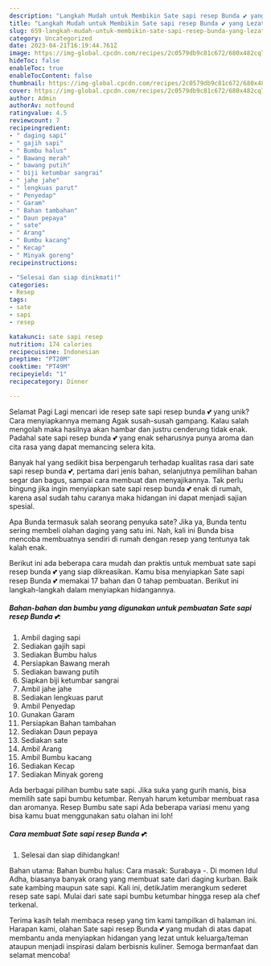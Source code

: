 ```yaml
---
description: "Langkah Mudah untuk Membikin Sate sapi resep Bunda 💕 yang Lezat Sekali, Mantap"
title: "Langkah Mudah untuk Membikin Sate sapi resep Bunda 💕 yang Lezat Sekali, Mantap"
slug: 659-langkah-mudah-untuk-membikin-sate-sapi-resep-bunda-yang-lezat-sekali-mantap
category: Uncategorized
date: 2023-04-21T16:19:44.761Z
image: https://img-global.cpcdn.com/recipes/2c0579db9c81c672/680x482cq70/sate-sapi-resep-bunda-foto-resep-utama.jpg
hideToc: false
enableToc: true
enableTocContent: false
thumbnail: https://img-global.cpcdn.com/recipes/2c0579db9c81c672/680x482cq70/sate-sapi-resep-bunda-foto-resep-utama.jpg
cover: https://img-global.cpcdn.com/recipes/2c0579db9c81c672/680x482cq70/sate-sapi-resep-bunda-foto-resep-utama.jpg
author: Admin
authorAv: notfound
ratingvalue: 4.5
reviewcount: 7
recipeingredient:
- " daging sapi"
- " gajih sapi"
- " Bumbu halus"
- " Bawang merah"
- " bawang putih"
- " biji ketumbar sangrai"
- " jahe jahe"
- " lengkuas parut"
- " Penyedap"
- " Garam"
- " Bahan tambahan"
- " Daun pepaya"
- " sate"
- " Arang"
- " Bumbu kacang"
- " Kecap"
- " Minyak goreng"
recipeinstructions:

- "Selesai dan siap dinikmati!"
categories:
- Resep
tags:
- sate
- sapi
- resep

katakunci: sate sapi resep 
nutrition: 174 calories
recipecuisine: Indonesian
preptime: "PT20M"
cooktime: "PT49M"
recipeyield: "1"
recipecategory: Dinner

---
```



Selamat Pagi Lagi mencari ide resep sate sapi resep bunda 💕 yang unik? Cara menyiapkannya memang Agak susah-susah gampang. Kalau salah mengolah maka hasilnya akan hambar dan justru cenderung tidak enak. Padahal sate sapi resep bunda 💕 yang enak seharusnya punya aroma dan cita rasa yang dapat memancing selera kita.


Banyak hal yang sedikit bisa berpengaruh terhadap kualitas rasa dari sate sapi resep bunda 💕, pertama dari jenis bahan, selanjutnya pemilihan bahan segar dan bagus, sampai cara membuat dan menyajikannya. Tak perlu bingung jika ingin menyiapkan sate sapi resep bunda 💕 enak di rumah, karena asal sudah tahu caranya maka hidangan ini dapat menjadi sajian spesial.

Apa Bunda termasuk salah seorang penyuka sate? Jika ya, Bunda tentu sering membeli olahan daging yang satu ini. Nah, kali ini Bunda bisa mencoba membuatnya sendiri di rumah dengan resep yang tentunya tak kalah enak.


Berikut ini ada beberapa cara mudah dan praktis untuk membuat sate sapi resep bunda 💕 yang siap dikreasikan. Kamu bisa menyiapkan Sate sapi resep Bunda 💕 memakai 17 bahan dan 0 tahap pembuatan. Berikut ini langkah-langkah dalam menyiapkan hidangannya.

<!--inarticleads1-->

##### Bahan-bahan dan bumbu yang digunakan untuk pembuatan Sate sapi resep Bunda 💕:

1. Ambil  daging sapi
1. Sediakan  gajih sapi
1. Sediakan  Bumbu halus
1. Persiapkan  Bawang merah
1. Sediakan  bawang putih
1. Siapkan  biji ketumbar sangrai
1. Ambil  jahe jahe
1. Sediakan  lengkuas parut
1. Ambil  Penyedap
1. Gunakan  Garam
1. Persiapkan  Bahan tambahan
1. Sediakan  Daun pepaya
1. Sediakan  sate
1. Ambil  Arang
1. Ambil  Bumbu kacang
1. Sediakan  Kecap
1. Sediakan  Minyak goreng


Ada berbagai pilihan bumbu sate sapi. Jika suka yang gurih manis, bisa memilih sate sapi bumbu ketumbar. Renyah harum ketumbar membuat rasa dan aromanya. Resep Bumbu sate sapi Ada beberapa variasi menu yang bisa kamu buat menggunakan satu olahan ini loh! 

<!--inarticleads2-->

##### Cara membuat Sate sapi resep Bunda 💕:


1. Selesai dan siap dihidangkan!

Bahan utama: Bahan bumbu halus: Cara masak: Surabaya -. Di momen Idul Adha, biasanya banyak orang yang membuat sate dari daging kurban. Baik sate kambing maupun sate sapi. Kali ini, detikJatim merangkum sederet resep sate sapi. Mulai dari sate sapi bumbu ketumbar hingga resep ala chef terkenal. 

Terima kasih telah membaca resep yang tim kami tampilkan di halaman ini. Harapan kami, olahan Sate sapi resep Bunda 💕 yang mudah di atas dapat membantu anda menyiapkan hidangan yang lezat untuk keluarga/teman ataupun menjadi inspirasi dalam berbisnis kuliner. Semoga bermanfaat dan selamat mencoba!
